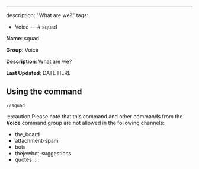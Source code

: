 ---
description: "What are we?"
tags:
  - Voice
---# squad

**Name**: squad

**Group**: Voice

**Description**: What are we?

**Last Updated**: DATE HERE

## Using the command

    //squad

::::caution Please note that this command and other commands from the **Voice** command group are not allowed in the following channels:
- the_board
- attachment-spam
- bots
- thejewbot-suggestions
- quotes
::::